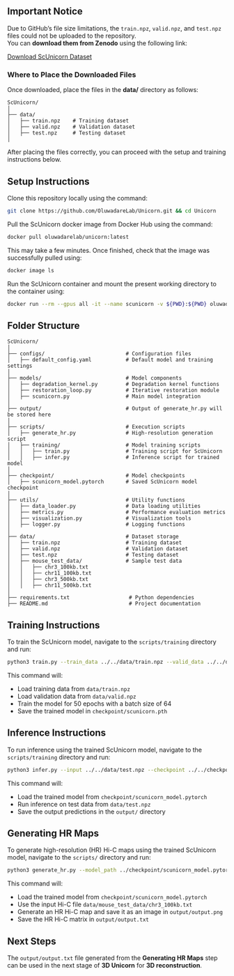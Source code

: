 ## Important Notice

Due to GitHub’s file size limitations, the `train.npz`, `valid.npz`, and `test.npz` files could not be uploaded to the repository.  
You can **download them from Zenodo** using the following link:

[Download ScUnicorn Dataset](https://zenodo.org/uploads/15079331?token=eyJhbGciOiJIUzUxMiJ9.eyJpZCI6ImRkYzI5MmQwLTdmYWQtNGIwNi04YWIzLWU4ZmViYzMxNmNlOSIsImRhdGEiOnt9LCJyYW5kb20iOiJlMmI0NmNhYjliNWY5ZjA2N2I5ZThkN2EwMDgzODk3ZCJ9.Ql-dXIRmoFgjZXe4Psw3G-mv_uAmM8bqLrfKhNC92PdoLPgCKEIKaRob73gZrYcNV7hW9Bc3XF_pk6ml8fL22A)

### **Where to Place the Downloaded Files**
Once downloaded, place the files in the **data/** directory as follows:

```
ScUnicorn/
│
├── data/
│   ├── train.npz    # Training dataset
│   ├── valid.npz    # Validation dataset
│   ├── test.npz     # Testing dataset
│
```

After placing the files correctly, you can proceed with the setup and training instructions below.

## Setup Instructions

Clone this repository locally using the command:
```bash
git clone https://github.com/OluwadareLab/Unicorn.git && cd Unicorn
```

Pull the ScUnicorn docker image from Docker Hub using the command:
```bash
docker pull oluwadarelab/unicorn:latest
```
This may take a few minutes. Once finished, check that the image was successfully pulled using:
```bash
docker image ls
```

Run the ScUnicorn container and mount the present working directory to the container using:
```bash
docker run --rm --gpus all -it --name scunicorn -v ${PWD}:${PWD} oluwadarelab/unicorn
```

## Folder Structure
```
ScUnicorn/
│
├── configs/                          # Configuration files
│   ├── default_config.yaml           # Default model and training settings
│
├── models/                           # Model components
│   ├── degradation_kernel.py         # Degradation kernel functions
│   ├── restoration_loop.py           # Iterative restoration module
│   ├── scunicorn.py                  # Main model integration
│
├── output/                           # Output of generate_hr.py will be stored here
│
├── scripts/                          # Execution scripts
│   ├── generate_hr.py                # High-resolution generation script
│   ├── training/                     # Model training scripts
│   │   ├── train.py                  # Training script for ScUnicorn
│   │   ├── infer.py                  # Inference script for trained model
│
├── checkpoint/                       # Model checkpoints
│   ├── scunicorn_model.pytorch       # Saved ScUnicorn model checkpoint
│
├── utils/                            # Utility functions
│   ├── data_loader.py                # Data loading utilities
│   ├── metrics.py                    # Performance evaluation metrics
│   ├── visualization.py              # Visualization tools
│   ├── logger.py                     # Logging functions
│
├── data/                             # Dataset storage
│   ├── train.npz                     # Training dataset
│   ├── valid.npz                     # Validation dataset
│   ├── test.npz                      # Testing dataset
│   ├── mouse_test_data/              # Sample test data
│   │   ├── chr3_100kb.txt
│   │   ├── chr11_100kb.txt
│   │   ├── chr3_500kb.txt
│   │   ├── chr11_500kb.txt
│
├── requirements.txt                   # Python dependencies
├── README.md                          # Project documentation
```

## Training Instructions

To train the ScUnicorn model, navigate to the `scripts/training` directory and run:

```bash
python3 train.py --train_data ../../data/train.npz --valid_data ../../data/valid.npz --epochs 50 --batch_size 64 --lr 0.0003
```

This command will:
- Load training data from `data/train.npz`
- Load validation data from `data/valid.npz`
- Train the model for 50 epochs with a batch size of 64
- Save the trained model in `checkpoint/scunicorn.pth`

## Inference Instructions

To run inference using the trained ScUnicorn model, navigate to the `scripts/training` directory and run:

```bash
python3 infer.py --input ../../data/test.npz --checkpoint ../../checkpoint/scunicorn_model.pytorch --output ../../output/
```

This command will:
- Load the trained model from `checkpoint/scunicorn_model.pytorch`
- Run inference on test data from `data/test.npz`
- Save the output predictions in the `output/` directory

## Generating HR Maps

To generate high-resolution (HR) Hi-C maps using the trained ScUnicorn model, navigate to the `scripts/` directory and run:

```bash
python3 generate_hr.py --model_path ../checkpoint/scunicorn_model.pytorch --data_path ../data/mouse_test_data/chr3_100kb.txt --output_image_path ../output/output.png --output_hic_path ../output/output.txt
```

This command will:
- Load the trained model from `checkpoint/scunicorn_model.pytorch`
- Use the input Hi-C file `data/mouse_test_data/chr3_100kb.txt`
- Generate an HR Hi-C map and save it as an image in `output/output.png`
- Save the HR Hi-C matrix in `output/output.txt`

## Next Steps

The `output/output.txt` file generated from the **Generating HR Maps** step can be used in the next stage of **3D Unicorn** for **3D reconstruction**.
